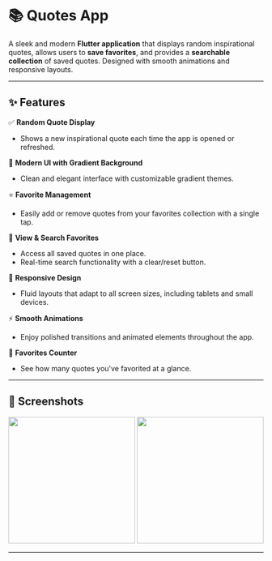 

# 📚 Quotes App

A sleek and modern **Flutter application** that displays random inspirational quotes, allows users to **save favorites**, and provides a **searchable collection** of saved quotes. Designed with smooth animations and responsive layouts.

---

## ✨ Features

✅ **Random Quote Display**

* Shows a new inspirational quote each time the app is opened or refreshed.

🎨 **Modern UI with Gradient Background**

* Clean and elegant interface with customizable gradient themes.

⭐ **Favorite Management**

* Easily add or remove quotes from your favorites collection with a single tap.

📖 **View & Search Favorites**

* Access all saved quotes in one place.
* Real-time search functionality with a clear/reset button.

📱 **Responsive Design**

* Fluid layouts that adapt to all screen sizes, including tablets and small devices.

⚡ **Smooth Animations**

* Enjoy polished transitions and animated elements throughout the app.

🔢 **Favorites Counter**

* See how many quotes you've favorited at a glance.

---

## 📸 Screenshots

<p align="center">
  <img src="https://github.com/user-attachments/assets/fd12e5f2-db32-412d-b19b-f5de653c68df" width="250"/>
  <img src="https://github.com/user-attachments/assets/154edfc2-ec8c-496a-b686-bcc4321b837d" width="250"/>
</p>




---


